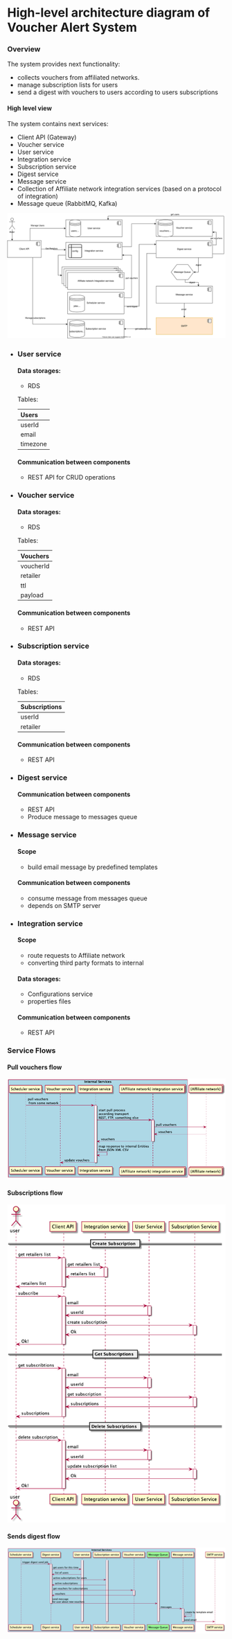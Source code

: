 # High-level architecture diagram of Voucher Alert System

### Overview 

The system provides next functionality: 
 - collects vouchers from affiliated networks.
 - manage subscription lists for users
 - send a digest with vouchers to users according to users subscriptions 
 

#### High level view
 
The system contains next services:
 - Client API (Gateway)
 - Voucher service
 - User service
 - Integration service
 - Subscription service
 - Digest service
 - Message service
 - Collection of Affiliate network integration services (based on a protocol of integration)
 - Message queue (RabbitMQ, Kafka)
 
![](svg/hlv.svg)

- ### User service
    #### Data storages:
     - RDS
     
     Tables:
     
     |Users    |
     |---      |
     |userId   |
     |email    |
     |timezone |
     
    #### Communication between components
     - REST API for CRUD operations

- ### Voucher service
    #### Data storages:
     - RDS
     
     Tables:
     
     |Vouchers  |
     |---       |
     |voucherId |
     |retailer  |
     |ttl       |
     |payload   |
     
    #### Communication between components
     - REST API

- ### Subscription service
    #### Data storages:
     - RDS
     
     Tables:
     
     |Subscriptions |
     |---           |
     |userId        |
     |retailer      |
     
    #### Communication between components
     - REST API
     
- ### Digest service
    #### Communication between components
     - REST API
     - Produce message to messages queue

- ### Message service
    #### Scope
    - build email message by predefined templates
    #### Communication between components
     - consume message from messages queue
     - depends on SMTP server
     
- ### Integration service
    #### Scope
    - route requests to Affiliate network
    - converting third party formats to internal
    
    #### Data storages:
     - Configurations service
     - properties files
     
    #### Communication between components
     - REST API
       

### Service Flows
#### Pull vouchers flow
![](png/pull.png)

#### Subscriptions flow
![](png/subscription.png)

#### Sends digest flow
![](png/send.png)
